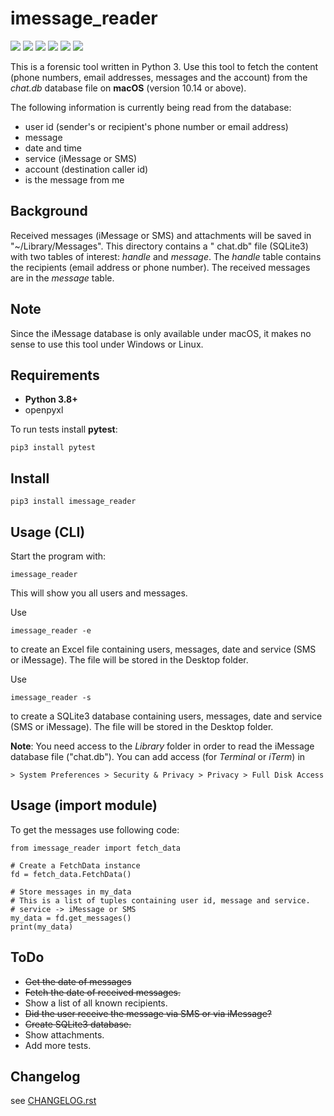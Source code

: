 # imessage_reader

![](img/license-MIT-green.svg) ![](img/python-3.8-blue.svg) ![](https://img.shields.io/github/last-commit/niftycode/imessage_reader.svg?style=flat) ![](https://img.shields.io/github/issues/niftycode/imessage_reader.svg?style=flat) ![](https://img.shields.io/travis/niftycode/imessage_reader/master) ![](https://img.shields.io/pypi/v/imessage_reader)

This is a forensic tool written in Python 3. Use this tool to fetch the content (phone numbers, email addresses,
messages and the account) from the *chat.db* database file on **macOS** (version 10.14 or above).

The following information is currently being read from the database:

* user id (sender's or recipient's phone number or email address)
* message
* date and time
* service (iMessage or SMS)
* account (destination caller id)
* is the message from me

## Background

Received messages (iMessage or SMS) and attachments will be saved in "~/Library/Messages". This directory contains a "
chat.db" file (SQLite3) with two tables of interest: *handle* and *message*. The *handle* table contains the
recipients (email address or phone number). The received messages are in the *message* table.

## Note

Since the iMessage database is only available under macOS, it makes no sense to use this tool under Windows or Linux.

## Requirements

* **Python 3.8+**
* openpyxl

To run tests install **pytest**:

    pip3 install pytest

## Install

    pip3 install imessage_reader

## Usage (CLI)

Start the program with:

    imessage_reader

This will show you all users and messages.

Use

    imessage_reader -e

to create an Excel file containing users, messages, date and service (SMS or iMessage). The file will be stored in the
Desktop folder.

Use

    imessage_reader -s

to create a SQLite3 database containing users, messages, date and service (SMS or iMessage). The file will be stored in
the Desktop folder.

**Note**: You need access to the *Library* folder in order to read the iMessage database file ("chat.db"). You can add
access (for *Terminal* or *iTerm*) in

    > System Preferences > Security & Privacy > Privacy > Full Disk Access

## Usage (import module)

To get the messages use following code:

    from imessage_reader import fetch_data

    # Create a FetchData instance
    fd = fetch_data.FetchData()

    # Store messages in my_data
    # This is a list of tuples containing user id, message and service.
    # service -> iMessage or SMS
    my_data = fd.get_messages()
    print(my_data)

## ToDo

* ~~Get the date of messages~~
* ~~Fetch the date of received messages.~~
* Show a list of all known recipients.
* ~~Did the user receive the message via SMS or via iMessage?~~
* ~~Create SQLite3 database.~~
* Show attachments.
* Add more tests.

## Changelog

see [CHANGELOG.rst](https://github.com/niftycode/imessage_reader/blob/master/CHANGELOG.rst)
